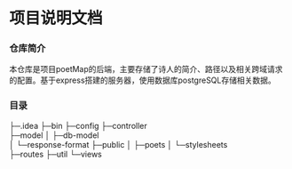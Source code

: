 # 项目说明文档
### 仓库简介
本仓库是项目poetMap的后端，主要存储了诗人的简介、路径以及相关跨域请求的配置。基于express搭建的服务器，使用数据库postgreSQL存储相关数据。
### 目录
├─.idea
├─bin
├─config
├─controller        
├─model
│  ├─db-model       
│  └─response-format
├─public
│  ├─poets
│  └─stylesheets    
├─routes
├─util
└─views
